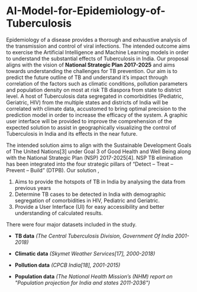 # AI-Model-for-Epidemiology-of-Tuberculosis
   Epidemiology of a disease provides a thorough and exhaustive analysis of the transmission and control of viral infections. The intended outcome aims to exercise the Artificial Intelligence and Machine Learning models in order to understand the substantial effects of Tuberculosis in India. Our proposal aligns with the vision of **National Strategic Plan 2017-2025** and aims towards understanding the challenges for TB prevention. Our aim is to predict the future outline of TB and understand it’s impact through correlation of the factors such as climatic conditions, pollution parameters and population density on most at risk TB diaspora from state to district level. A host of Tuberculosis data segregated in comorbidities (Pediatric, Geriatric, HIV) from the multiple states and districts of India will be correlated with climate data, accustomed to bring optimal precision to the prediction model in order to increase the efficacy of the system. A graphic user interface will be provided to improve the comprehension of the expected solution to assist in geographically visualizing the control of Tuberculosis in India and its effects in the near future.

The intended solution aims to align with the Sustainable Development Goals of The United Nations[3] under Goal 3 of Good Health and Well Being along with the National Strategic Plan (NSP) 2017-2025[4]. NSP TB elimination has been integrated into the four strategic pillars of “Detect – Treat – Prevent – Build” (DTPB). Our solution ,

1. Aims to provide the hotspots of TB in India by analysing the data from previous years
2. Determine TB cases to be detected in India with demographic segregation of comorbidities in HIV, Pediatric and Geriatric.
3. Provide a User Interface (UI) for easy accessibility and better understanding of calculated results. 

There were four major datasets included in the study. 
- **TB data** *(The Central Tuberculosis Division, Government Of India 2001-2018)*

- **Climatic data** *(Skymet  Weather Services[17], 2000-2018)*

- **Pollution data** *(CPCB India[18], 2001-2015)*

- **Population data** *(The National Health Mission’s (NHM) report on "Population  projection for India and states 2011-2036")*

